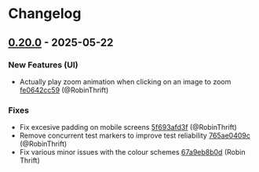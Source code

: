 # Changelog

## [0.20.0](https://github.com/RobinThrift/conveyor/releases/tag/v0.20.0) - 2025-05-22

### <!-- 0 -->New Features (UI)

- Actually play zoom animation when clicking on an image to zoom [fe0642cc59](https://github.com/RobinThrift/conveyor/commit/fe0642cc5994531025b81a17fd5c90eafa3d6afd) (@RobinThrift)

### <!-- 1 -->Fixes

- Fix excesive padding on mobile screens [5f693afd3f](https://github.com/RobinThrift/conveyor/commit/5f693afd3ff84ee5a4ca3610b5ab5328abe15f09) (@RobinThrift)
- Remove concurrent test markers to improve test reliability [765ae0409c](https://github.com/RobinThrift/conveyor/commit/765ae0409ccc6a0249b19003ea322709be998e10) (@RobinThrift)
- Fix various minor issues with the colour schemes [67a9eb8b0d](https://github.com/RobinThrift/conveyor/commit/67a9eb8b0d45b1bd8cdc8f8769fa565ad96d3d8c) (Robin Thrift)

[0.20.0]: https://github.com/RobinThrift/conveyor/compare/v0.19.3..v0.20.0

